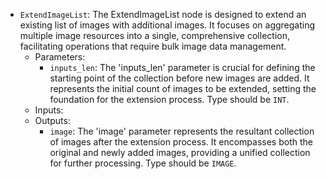 - `ExtendImageList`: The ExtendImageList node is designed to extend an existing list of images with additional images. It focuses on aggregating multiple image resources into a single, comprehensive collection, facilitating operations that require bulk image data management.
    - Parameters:
        - `inputs_len`: The 'inputs_len' parameter is crucial for defining the starting point of the collection before new images are added. It represents the initial count of images to be extended, setting the foundation for the extension process. Type should be `INT`.
    - Inputs:
    - Outputs:
        - `image`: The 'image' parameter represents the resultant collection of images after the extension process. It encompasses both the original and newly added images, providing a unified collection for further processing. Type should be `IMAGE`.
